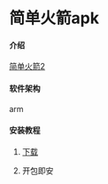 # 简单火箭apk

#### 介绍
[简单火箭2](https://www.baidu.com/link?url=61R5BvJtC3W6mWVDIZzjWfFKH2IMFzzPfi0FF0EZAozeRGJzSCJE5rtk57ZM9GaB&wd=&eqid=a96aa61c00018576000000065f354fa3)

#### 软件架构
arm

#### 安装教程
1.  [下载](https://gitee.com/simple_rocket_2/simple_rocket_apk/repository/archive/master.zip)

2.  开包即安